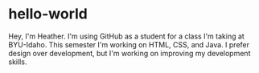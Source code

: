 # hello-world

Hey, I'm Heather. I'm using GitHub as a student for a class I'm taking at BYU-Idaho. This semester I'm working on HTML, CSS, and Java. I prefer design over development, but I'm working on improving my development skills.
